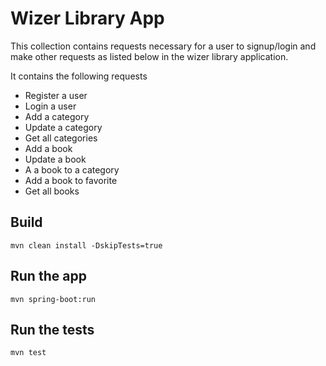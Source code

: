 # Wizer Library App

This collection contains requests necessary for a user to signup/login and make other requests as listed below in the wizer library application.

It contains the following requests

- Register a user
- Login a user
- Add a category
- Update a category
- Get all categories
- Add a book
- Update a book
- A a book to a category
- Add a book to favorite
- Get all books

## Build

    mvn clean install -DskipTests=true

## Run the app

    mvn spring-boot:run

## Run the tests

    mvn test